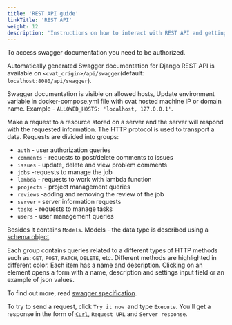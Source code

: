 ```yaml
---
title: 'REST API guide'
linkTitle: 'REST API'
weight: 12
description: 'Instructions on how to interact with REST API and getting swagger documentation.'
---
```


To access swagger documentation you need to be authorized.

Automatically generated Swagger documentation for Django REST API is available
on `<cvat_origin>/api/swagger`(default: `localhost:8080/api/swagger`).

Swagger documentation is visible on allowed hosts, Update environment
variable in docker-compose.yml file with cvat hosted machine IP or domain
name. Example - `ALLOWED_HOSTS: 'localhost, 127.0.0.1'`.

Make a request to a resource stored on a server and the server will respond with the requested information.
The HTTP protocol is used to transport a data.
Requests are divided into groups:

- `auth` - user authorization queries
- `comments` - requests to post/delete comments to issues
- `issues` - update, delete and view problem comments
- `jobs` -requests to manage the job
- `lambda` - requests to work with lambda function
- `projects` - project management queries
- `reviews` -adding and removing the review of the job
- `server` - server information requests
- `tasks` - requests to manage tasks
- `users` -  user management queries

Besides it contains `Models`.
Models - the data type is described using a 
[schema object](https://github.com/OAI/OpenAPI-Specification/blob/master/versions/3.0.3.md#schemaObject).

Each group contains queries related to a different types of HTTP methods such as: `GET`, `POST`, `PATCH`, `DELETE`, etc.
Different methods are highlighted in different color. Each item has a name and description.
Clicking on an element opens a form with a name, description and settings input field or an example of json values.

To find out more, read [swagger specification](https://swagger.io/docs/specification/about/).

To try to send a request, click `Try it now `and type `Execute`.
You'll get a response in the form of [`Curl`](https://curl.se/), `Request URL` and `Server response`.
